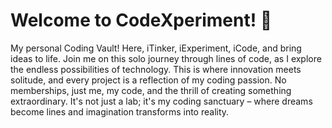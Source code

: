 # Welcome to CodeXperiment! 🚀 

My personal Coding Vault! Here, iTinker, iExperiment, iCode, and bring ideas to life. Join me on this solo journey through lines of code, as I explore the endless possibilities of technology. This is where innovation meets solitude, and every project is a reflection of my coding passion. No memberships, just me, my code, and the thrill of creating something extraordinary. It's not just a lab; it's my coding sanctuary – where dreams become lines and imagination transforms into reality.
